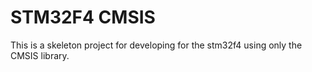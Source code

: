 # STM32F4 CMSIS

This is a skeleton project for developing for the stm32f4 using only the CMSIS library.
